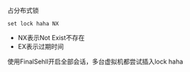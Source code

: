 占分布式锁

```
set lock haha NX
```

- NX表示Not Exist不存在
- EX表示过期时间

使用FinalSehll开启全部会话，多台虚拟机都尝试插入lock haha

